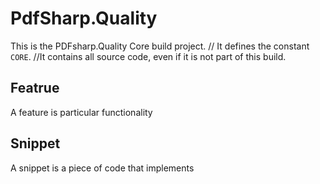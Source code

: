 ﻿# PdfSharp.Quality

This is the PDFsharp.Quality Core build project.
// It defines the constant `CORE`.
//It contains all source code, even if it is not part of this build.


## Featrue

A feature is particular functionality

## Snippet

A snippet is a piece of code that implements 